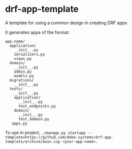 # drf-app-template
A template for using a common design in creating DRF apps

It generates apps of the format:
```
app-name/
  application/
    __init__.py
    serializers.py
    views.py
  domain/
    __init__.py
    admin.py
    models.py
  migrations/
    __init__.py
  tests/
    __init__.py
    application/
      __init__.py
      test_endpoints.py
    domain/
      __init__.py
      test_domain.py
   apps.py

```
To use in project, `./manage.py startapp --template=https://github.com/dobo-systems/drf-app-template/archive/main.zip <your-app-name>.`
